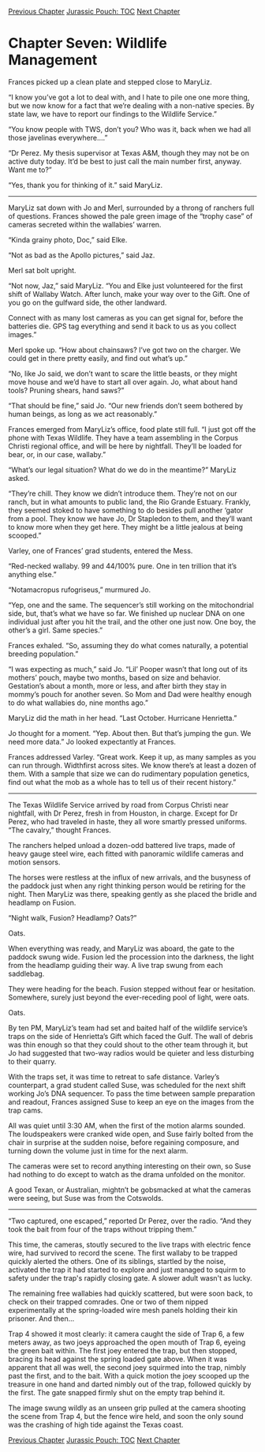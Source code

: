 [Previous Chapter](ch06.md) [Jurassic Pouch: TOC](README.md) [Next Chapter](ch08.md)

# Chapter Seven: Wildlife Management

Frances picked up a clean plate and stepped close to MaryLiz.

“I know you’ve got a lot to deal with, and I hate to pile one one more thing, but we now know for a fact that we’re dealing with a non-native species. By state law, we have to report our findings to the Wildlife Service.”

“You know people with TWS, don’t you? Who was it, back when we had all those javelinas everywhere….”

“Dr Perez. My thesis supervisor at Texas A&M, though they may not be on active duty today. It’d be best to just call the main number first, anyway. Want me to?”

“Yes, thank you for thinking of it.” said MaryLiz.

***

MaryLiz sat down with Jo and Merl, surrounded by a throng of ranchers full of questions. Frances showed the pale green image of the “trophy case” of cameras secreted within the wallabies’ warren.

“Kinda grainy photo, Doc,” said Elke.

“Not as bad as the Apollo pictures,” said Jaz.

Merl sat bolt upright.

“Not now, Jaz,” said MaryLiz. “You and Elke just volunteered for the first shift of Wallaby Watch. After lunch, make your way over to the Gift. One of you go on the gulfward side, the other landward.

Connect with as many lost cameras as you can get signal for, before the batteries die. GPS tag everything and send it back to us as you collect images.”

Merl spoke up. “How about chainsaws? I’ve got two on the charger. We could get in there pretty easily, and find out what’s up.”

“No, like Jo said, we don’t want to scare the little beasts, or they might move house and we’d have to start all over again. Jo, what about hand tools? Pruning shears, hand saws?”

“That should be fine,” said Jo. “Our new friends don’t seem bothered by human beings, as long as we act reasonably.”

Frances emerged from MaryLiz’s office, food plate still full. “I just got off the phone with Texas Wildlife. They have a team assembling in the Corpus Christi regional office, and will be here by nightfall. They’ll be loaded for bear, or, in our case, wallaby.”

“What’s our legal situation? What do we do in the meantime?” MaryLiz asked.

“They’re chill. They know we didn’t introduce them. They’re not on our ranch, but in what amounts to public land, the Rio Grande Estuary. Frankly, they seemed stoked to have something to do besides pull another ‘gator from a pool. They know we have Jo, Dr Stapledon to them, and they’ll want to know more when they get here. They might be a little jealous at being scooped.”

Varley, one of Frances’ grad students, entered the Mess.

“Red-necked wallaby. 99 and 44/100% pure. One in ten trillion that it’s anything else.”

“Notamacropus rufogriseus,” murmured Jo.

“Yep, one and the same. The sequencer’s still working on the mitochondrial side, but, that’s what we have so far. We finished up nuclear DNA on one individual just after you hit the trail, and the other one just now. One boy, the other’s a girl. Same species.”

Frances exhaled. “So, assuming they do what comes naturally, a potential breeding population.”

“I was expecting as much,” said Jo. “Lil’ Pooper wasn’t that long out of its mothers’ pouch, maybe two months, based on size and behavior. Gestation’s about a month, more or less, and after birth they stay in mommy’s pouch for another seven. So Mom and Dad were healthy enough to do what wallabies do, nine months ago.”

MaryLiz did the math in her head. “Last October. Hurricane Henrietta.”

Jo thought for a moment. “Yep. About then. But that’s jumping the gun. We need more data.” Jo looked expectantly at Frances.

Frances addressed Varley. “Great work. Keep it up, as many samples as you can run through. Widthfirst across sites. We know there’s at least a dozen of them. With a sample that size we can do rudimentary population genetics, find out what the mob as a whole has to tell us of their recent history.”

***

The Texas Wildlife Service arrived by road from Corpus Christi near nightfall, with Dr Perez, fresh in from Houston, in charge. Except for Dr Perez, who had traveled in haste, they all wore smartly pressed uniforms. “The cavalry,” thought Frances.
 
The ranchers helped unload a dozen-odd battered live traps, made of heavy gauge steel wire, each fitted with panoramic wildlife cameras and motion sensors.

The horses were restless at the influx of new arrivals, and the busyness of the paddock just when any right thinking person would be retiring for the night. Then MaryLiz was there, speaking gently as she placed the bridle and headlamp on Fusion.

“Night walk, Fusion? Headlamp? Oats?”

Oats.

When everything was ready, and MaryLiz was aboard, the gate to the paddock swung wide. Fusion led the procession into the darkness, the light from the headlamp guiding their way. A live trap swung from each saddlebag.

They were heading for the beach. Fusion stepped without fear or hesitation. Somewhere, surely just beyond the ever-receding pool of light, were oats.

Oats.

By ten PM, MaryLiz’s team had set and baited half of the wildlife service’s traps on the side of Henrietta’s Gift which faced the Gulf. The wall of debris was thin enough so that they could shout to the other team through it, but Jo had suggested that two-way radios would be quieter and less disturbing to their quarry.

With the traps set, it was time to retreat to safe distance. Varley’s counterpart, a grad student called Suse, was scheduled for the next shift working Jo’s DNA sequencer. To pass the time between sample preparation and readout, Frances assigned Suse to keep an eye on the images from the trap cams.

All was quiet until 3:30 AM, when the first of the motion alarms sounded. The loudspeakers were cranked wide open, and Suse fairly bolted from the chair in surprise at the sudden noise, before regaining composure, and turning down the volume just in time for the next alarm.

The cameras were set to record anything interesting on their own, so Suse had nothing to do except to watch as the drama unfolded on the monitor.

A good Texan, or Australian, mightn’t be gobsmacked at what the cameras were seeing, but Suse was from the Cotswolds.

***

“Two captured, one escaped,” reported Dr Perez, over the radio. “And they took the bait from four of the traps without tripping them.”

This time, the cameras, stoutly secured to the live traps with electric fence wire, had survived to record the scene. The first wallaby to be trapped quickly alerted the others. One of its siblings, startled by the noise, activated the trap it had started to explore and just managed to squirm to safety under the trap's rapidly closing gate. A slower adult wasn't as lucky.

The remaining free wallabies had quickly scattered, but were soon back, to check on their trapped comrades. One or two of them nipped experimentally at the spring-loaded wire mesh panels holding their kin prisoner. And then...

Trap 4 showed it most clearly: it camera caught the side of Trap 6, a few meters away, as two joeys approached the open mouth of Trap 6, eyeing the green bait within. The first joey entered the trap, but then stopped, bracing its head against the spring loaded gate above. When it was apparent that all was well, the second joey squirmed into the trap, nimbly past the first, and to the bait. With a quick motion the joey scooped up the treasure in one hand and darted nimbly out of the trap, followed quickly by the first. The gate snapped firmly shut on the empty trap behind it.

The image swung wildly as an unseen grip pulled at the camera shooting the scene from Trap 4, but the fence wire held, and soon the only sound was the crashing of high tide against the Texas coast.

[Previous Chapter](ch06.md) [Jurassic Pouch: TOC](README.md) [Next Chapter](ch08.md)
